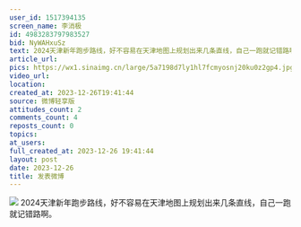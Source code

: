 ```yaml
---
user_id: 1517394135
screen_name: 李消极
id: 4983283797983527
bid: NyWAHxuSz
text: 2024天津新年跑步路线，好不容易在天津地图上规划出来几条直线，自己一跑就记错路啊。 
article_url: 
pics: https://wx1.sinaimg.cn/large/5a7198d7ly1hl7fcmyosnj20ku0z2gp4.jpg
video_url: 
location: 
created_at: 2023-12-26T19:41:44
source: 微博轻享版
attitudes_count: 2
comments_count: 4
reposts_count: 0
topics: 
at_users: 
full_created_at: 2023-12-26 19:41:44
layout: post
date: 2023-12-26
title: 发表微博
---
```


![](https://image.baidu.com/search/down?url=https://wx1.sinaimg.cn/large/5a7198d7ly1hl7fcmyosnj20ku0z2gp4.jpg)
2024天津新年跑步路线，好不容易在天津地图上规划出来几条直线，自己一跑就记错路啊。 
